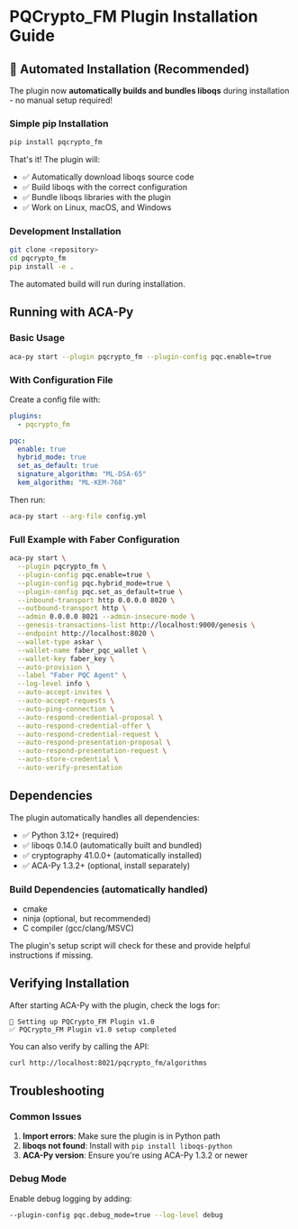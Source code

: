 # PQCrypto_FM Plugin Installation Guide

## 🚀 Automated Installation (Recommended)

The plugin now **automatically builds and bundles liboqs** during installation - no manual setup required!

### Simple pip Installation

```bash
pip install pqcrypto_fm
```

That's it! The plugin will:
- ✅ Automatically download liboqs source code
- ✅ Build liboqs with the correct configuration
- ✅ Bundle liboqs libraries with the plugin
- ✅ Work on Linux, macOS, and Windows

### Development Installation

```bash
git clone <repository>
cd pqcrypto_fm
pip install -e .
```

The automated build will run during installation.

## Running with ACA-Py

### Basic Usage

```bash
aca-py start --plugin pqcrypto_fm --plugin-config pqc.enable=true
```

### With Configuration File

Create a config file with:
```yaml
plugins:
  - pqcrypto_fm

pqc:
  enable: true
  hybrid_mode: true
  set_as_default: true
  signature_algorithm: "ML-DSA-65"
  kem_algorithm: "ML-KEM-768"
```

Then run:
```bash
aca-py start --arg-file config.yml
```

### Full Example with Faber Configuration

```bash
aca-py start \
  --plugin pqcrypto_fm \
  --plugin-config pqc.enable=true \
  --plugin-config pqc.hybrid_mode=true \
  --plugin-config pqc.set_as_default=true \
  --inbound-transport http 0.0.0.0 8020 \
  --outbound-transport http \
  --admin 0.0.0.0 8021 --admin-insecure-mode \
  --genesis-transactions-list http://localhost:9000/genesis \
  --endpoint http://localhost:8020 \
  --wallet-type askar \
  --wallet-name faber_pqc_wallet \
  --wallet-key faber_key \
  --auto-provision \
  --label "Faber PQC Agent" \
  --log-level info \
  --auto-accept-invites \
  --auto-accept-requests \
  --auto-ping-connection \
  --auto-respond-credential-proposal \
  --auto-respond-credential-offer \
  --auto-respond-credential-request \
  --auto-respond-presentation-proposal \
  --auto-respond-presentation-request \
  --auto-store-credential \
  --auto-verify-presentation
```

## Dependencies

The plugin automatically handles all dependencies:
- ✅ Python 3.12+ (required)
- ✅ liboqs 0.14.0 (automatically built and bundled)
- ✅ cryptography 41.0.0+ (automatically installed)
- ✅ ACA-Py 1.3.2+ (optional, install separately)

### Build Dependencies (automatically handled)
- cmake
- ninja (optional, but recommended)
- C compiler (gcc/clang/MSVC)

The plugin's setup script will check for these and provide helpful instructions if missing.

## Verifying Installation

After starting ACA-Py with the plugin, check the logs for:
```
🚀 Setting up PQCrypto_FM Plugin v1.0
✅ PQCrypto_FM Plugin v1.0 setup completed
```

You can also verify by calling the API:
```bash
curl http://localhost:8021/pqcrypto_fm/algorithms
```

## Troubleshooting

### Common Issues

1. **Import errors**: Make sure the plugin is in Python path
2. **liboqs not found**: Install with `pip install liboqs-python`
3. **ACA-Py version**: Ensure you're using ACA-Py 1.3.2 or newer

### Debug Mode

Enable debug logging by adding:
```bash
--plugin-config pqc.debug_mode=true --log-level debug
```